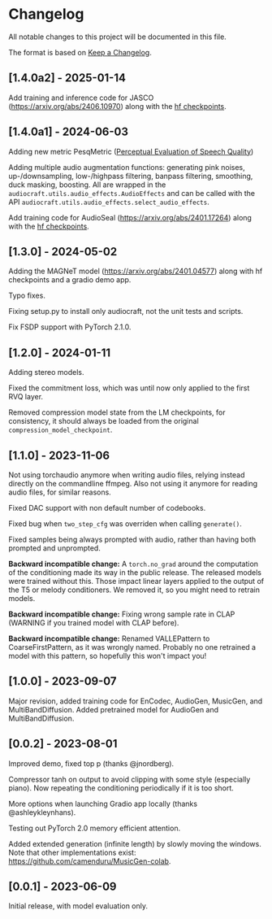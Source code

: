 # Changelog

All notable changes to this project will be documented in this file.

The format is based on [Keep a Changelog](https://keepachangelog.com/en/1.0.0/).

## [1.4.0a2] - 2025-01-14

Add training and inference code for JASCO (https://arxiv.org/abs/2406.10970) along with the [hf checkpoints](https://huggingface.co/facebook/jasco-chords-drums-melody-1B).

## [1.4.0a1] - 2024-06-03

Adding new metric PesqMetric ([Perceptual Evaluation of Speech Quality](https://doi.org/10.5281/zenodo.6549559))

Adding multiple audio augmentation functions: generating pink noises, up-/downsampling, low-/highpass filtering, banpass filtering, smoothing, duck masking, boosting. All are wrapped in the `audiocraft.utils.audio_effects.AudioEffects` and can be called with the API `audiocraft.utils.audio_effects.select_audio_effects`.

Add training code for AudioSeal (https://arxiv.org/abs/2401.17264) along with the [hf checkpoints]( https://huggingface.co/facebook/audioseal).

## [1.3.0] - 2024-05-02

Adding the MAGNeT model (https://arxiv.org/abs/2401.04577) along with hf checkpoints and a gradio demo app.

Typo fixes.

Fixing setup.py to install only audiocraft, not the unit tests and scripts.

Fix FSDP support with PyTorch 2.1.0. 

## [1.2.0] - 2024-01-11

Adding stereo models.

Fixed the commitment loss, which was until now only applied to the first RVQ layer.

Removed compression model state from the LM checkpoints, for consistency, it
should always be loaded from the original `compression_model_checkpoint`.


## [1.1.0] - 2023-11-06

Not using torchaudio anymore when writing audio files, relying instead directly on the commandline ffmpeg. Also not using it anymore for reading audio files, for similar reasons.

Fixed DAC support with non default number of codebooks.

Fixed bug when `two_step_cfg` was overriden when calling `generate()`.

Fixed samples being always prompted with audio, rather than having both prompted and unprompted.

**Backward incompatible change:** A `torch.no_grad` around the computation of the conditioning made its way in the public release.
	The released models were trained without this. Those impact linear layers applied to the output of the T5 or melody conditioners.
	We removed it, so you might need to retrain models.

**Backward incompatible change:** Fixing wrong sample rate in CLAP (WARNING if you trained model with CLAP before).

**Backward incompatible change:** Renamed VALLEPattern to CoarseFirstPattern, as it was wrongly named. Probably no one
	retrained a model with this pattern, so hopefully this won't impact you!


## [1.0.0] - 2023-09-07

Major revision, added training code for EnCodec, AudioGen, MusicGen, and MultiBandDiffusion.
Added pretrained model for AudioGen and MultiBandDiffusion.

## [0.0.2] - 2023-08-01

Improved demo, fixed top p (thanks @jnordberg).

Compressor tanh on output to avoid clipping with some style (especially piano).
Now repeating the conditioning periodically if it is too short.

More options when launching Gradio app locally (thanks @ashleykleynhans).

Testing out PyTorch 2.0 memory efficient attention.

Added extended generation (infinite length) by slowly moving the windows.
Note that other implementations exist: https://github.com/camenduru/MusicGen-colab.

## [0.0.1] - 2023-06-09

Initial release, with model evaluation only.
